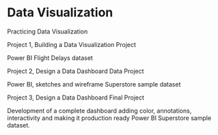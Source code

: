 # Data Visualization 

Practicing Data Visualization

Project 1, Building a Data Visualization Project

Power BI Flight Delays dataset

Project 2, Design a Data Dashboard Data Project

Power BI, sketches and wireframe Superstore sample dataset

Project 3, Design a Data Dashboard Final Project

Development of a complete dashboard adding color, annotations, interactivity and making it production ready Power BI  Superstore sample dataset. 

